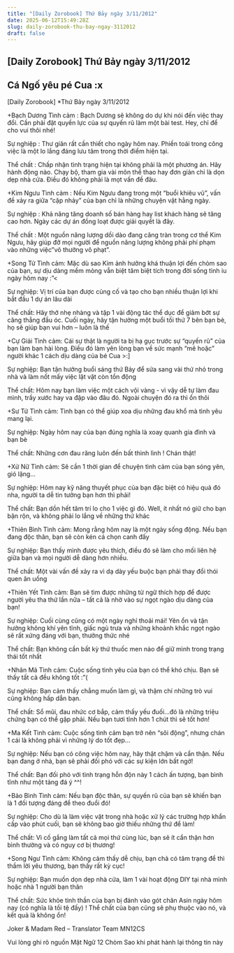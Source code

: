 ```yaml
---
title: "[Daily Zorobook] Thứ Bảy ngày 3/11/2012"
date: 2025-06-12T15:49:28Z
slug: daily-zorobook-thu-bay-ngay-3112012
draft: false
---
```


## [Daily Zorobook] Thứ Bảy ngày 3/11/2012

## Cá Ngố yêu pé Cua :x

[Daily Zorobook]
*Thứ Bảy ngày 3/11/2012
 


+Bạch Dương
Tình cảm : Bạch Dương sẽ không do dự khi nói đến việc thay đổi. Cần phải đặt quyền lực của sự quyến rũ làm một bài test. Hey, chỉ để cho vui thôi nhé!

Sự nghiệp : Thư giãn rất cần thiết cho ngày hôm nay. Phiền toái trong công việc là một lo lắng đáng lưu tâm trong thời điểm hiện tại.

Thể chất : Chấp nhận tình trạng hiện tại không phải là một phương án. Hãy hành động nào. Chạy bộ, tham gia vài môn thể thao hay đơn giản chỉ là dọn dẹp nhà cửa. Điều đó không phải là mọt vấn đề đâu.

+Kim Ngưu
Tình cảm : Nếu Kim Ngưu đang trong một “buổi khiêu vũ”, vấn đề xảy ra giữa “cặp nhảy” của bạn chỉ là những chuyện vặt hằng ngày.

Sự nghiệp : Khả năng tăng doanh số bán hàng hay list khách hàng sẽ tăng cao hơn. Ngày các dự án đồng loạt được giải quyết là đây.

Thể chất : Một nguồn năng lượng dồi dào đang căng tràn trong cơ thể Kim Ngưu, hãy giúp đỡ mọi người để nguồn năng lượng không phải phí phạm vào những việc”vô thưởng vô phạt”.

+Song Tử
Tình cảm: Mặc dù sao Kim ảnh hưởng khá thuận lợi đến chòm sao của bạn, sự dịu dàng mềm mỏng vẫn biệt tăm biệt tích trong đời sống tình iu ngày hôm nay :”<

Sự nghiệp: Vị trí của bạn được củng cố và tạo cho bạn nhiều thuận lợi khi bắt đầu 1 dự án lâu dài

Thể chất: Hãy thở nhẹ nhàng và tập 1 vài động tác thể dục để giảm bớt sự căng thẳng đầu óc. Cuối ngày, hãy tận hưởng một buổi tối thứ 7 bên bạn bè, họ sẽ giúp bạn vui hơn – luôn là thế

+Cự Giải
Tình cảm: Cái sự thật là người ta bị hạ gục trước sự “quyến rũ” của bạn làm bạn hài lòng. Điều đó làm yên lòng bạn về sức mạnh “mê hoặc” người khác 1 cách dịu dàng của bé Cua >:]

Sự nghiệp: Bạn tận hưởng buổi sáng thứ Bảy để sửa sang vài thứ nhỏ trong nhà và làm nốt mấy việc lặt vặt còn tồn động

Thể chất: Hôm nay bạn làm việc một cách vội vàng - vì vậy dễ tự làm đau mình, trầy xước hay va đập vào đâu đó. Ngoài chuyện đó ra thì ổn thôi

+Sư Tử
Tình cảm: Tình bạn có thể giúp xoa dịu những đau khổ mà tình yêu mang lại.

Sự nghiệp: Ngày hôm nay của bạn đúng nghĩa là xoay quanh gia đình và bạn bè

Thể chất: Những cơn đau răng luôn đến bất thình lình ! Chán thật!

+Xử Nữ
Tình cảm: Sẽ cần 1 thời gian để chuyện tình cảm của bạn sóng yên, gió lặng…

Sự nghiệp: Hôm nay kỹ năng thuyết phục của bạn đặc biệt có hiệu quả đó nha, người ta dễ tin tưởng bạn hơn thì phải!

Thể chất: Bạn dồn hết tâm trí lo cho 1 việc gì đó. Well, ít nhất nó giữ cho bạn bận rộn, và không phải lo lắng về những thứ khác

+Thiên Bình
Tình cảm: Mong rằng hôm nay là một ngày sống động. Nếu bạn đang độc thân, bạn sẽ còn kén cá chọn canh đấy

Sự nghiệp: Bạn thấy mình được yêu thích, điều đó sẽ làm cho mối liên hệ giữa bạn và mọi người dễ dàng hơn nhiều.

Thể chất: Một vài vấn đề xảy ra vì dạ dày yếu buộc bạn phải thay đổi thói quen ăn uống 

+Thiên Yết
Tình cảm: Bạn sẽ tìm được những từ ngữ thích hợp để được người yêu tha thứ lần nữa – tất cả là nhờ vào sự ngọt ngào dịu dàng của bạn!

Sự nghiệp: Cuối cùng cũng có một ngày nghỉ thoải mái! Yên ổn và tận hưởng không khí yên tĩnh, giấc ngủ trưa và những khoảnh khắc ngọt ngào sẽ rất xứng đáng với bạn, thưởng thức nhé 

Thể chất: Bạn không cần bất kỳ thứ thuốc men nào để giữ mình trong trạng thái tốt nhất 

+Nhân Mã
Tình cảm: Cuộc sống tình yêu của bạn có thể khó chịu. Bạn sẽ thấy tất cả đều không tốt :”(

Sự nghiệp: Bạn cảm thấy chẳng muốn làm gì, và thậm chí những trò vui cũng không hấp dẫn bạn.

Thể chất: Sổ mũi, đau nhức cơ bắp, cảm thấy yếu đuối…đó là những triệu chứng bạn có thể gặp phải. Nếu bạn tươi tỉnh hơn 1 chút thì sẽ tốt hơn!

+Ma Kết
Tình cảm: Cuộc sống tình cảm bạn trở nên “sôi động”, nhưng chán 1 cái là không phải vì những lý do tốt đẹp…

Sự nghiệp: Nếu bạn có công việc hôm nay, hãy thật chậm và cẩn thận. Nếu bạn đang ở nhà, bạn sẽ phải đối phó với các sự kiện lớn bất ngờ!

Thể chất: Bạn đối phó với tình trạng hỗn độn này 1 cách ấn tượng, bạn bình tĩnh như một tảng đá ý ^^!

+Bảo Bình
Tình cảm: Nếu bạn độc thân, sự quyến rũ của bạn sẽ khiến bạn là 1 đối tượng đáng để theo đuổi đó!

Sự nghiệp: Cho dù là làm việc vặt trong nhà hoặc xử lý các trường hợp khẩn cấp vào phút cuối, bạn sẽ không bao giờ thiếu những thứ để làm!

Thể chất: Vì cố gắng làm tất cả mọi thứ cùng lúc, bạn sẽ ít cẩn thận hơn bình thường và có nguy cơ bị thương!

+Song Ngư
Tình cảm: Không cảm thấy dễ chịu, bạn chả có tâm trạng để thì thầm lời yêu thương, bạn thấy rất kỳ cục!

Sự nghiệp: Bạn muốn dọn dẹp nhà cửa, làm 1 vài hoạt động DIY tại nhà mình hoặc nhà 1 người bạn thân

Thể chất: Sức khỏe tinh thần của bạn bị đánh vào gót chân Asin ngày hôm nay (có nghĩa là tồi tệ đấy) ! Thể chất của bạn cũng sẽ phụ thuộc vào nó, và kết quả là không ổn!

Joker & Madam Red – Translator Team MN12CS

Vui lòng ghi rõ nguồn Mật Ngữ 12 Chòm Sao khi phát hành lại thông tin này